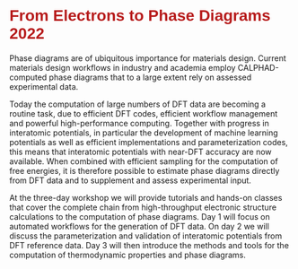 # <font style="color:#B71C1C" face="Helvetica" > From Electrons to Phase Diagrams 2022 </font>

Phase diagrams are of ubiquitous importance for materials design. Current materials design workflows in industry and academia employ CALPHAD-computed phase diagrams that to a large extent rely on assessed experimental data.

Today the computation of large numbers of DFT data are becoming a routine task, due to efficient DFT codes, efficient workflow management and powerful high-performance computing. Together with progress in interatomic potentials, in particular the development of machine learning potentials as well as efficient implementations and parameterization codes, this means that interatomic potentials with near-DFT accuracy are now available. When combined with efficient sampling for the computation of free energies, it is therefore possible to estimate phase diagrams directly from DFT data and to supplement and assess experimental input.

At the three-day workshop we will provide tutorials and hands-on classes that cover the complete chain from high-throughput electronic structure calculations to the computation of phase diagrams. Day 1 will focus on automated workflows for the generation of DFT data. On day 2 we will discuss the parameterization and validation of interatomic potentials from DFT reference data. Day 3 will then introduce the methods and tools for the computation of thermodynamic properties and phase diagrams.

```{tableofcontents}
```
